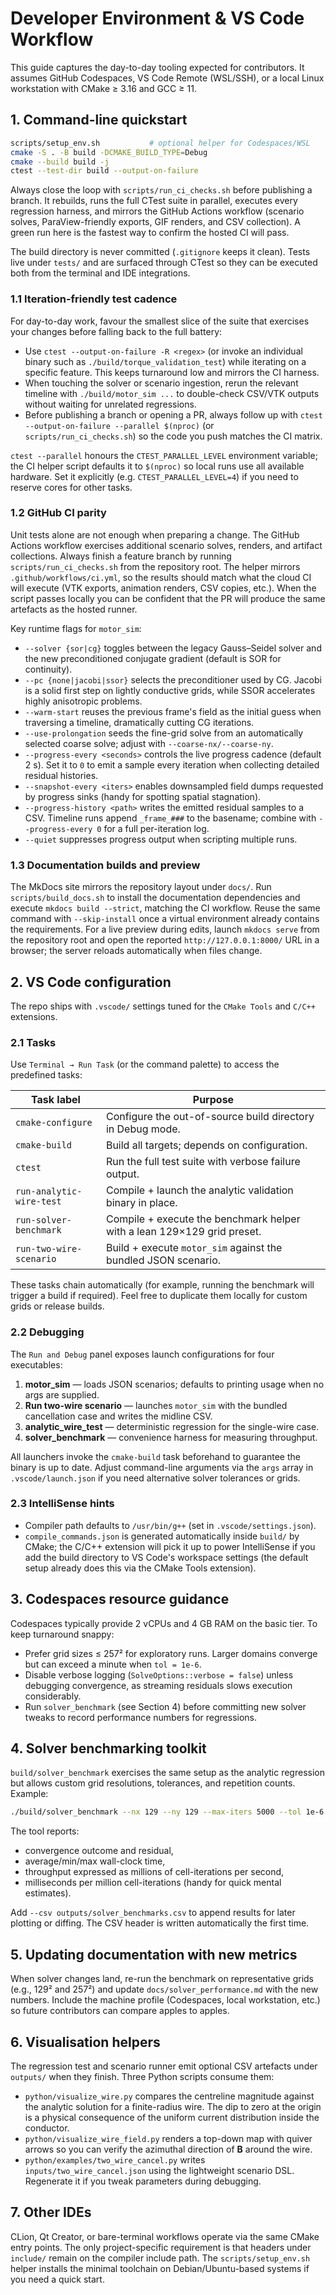 # Developer Environment & VS Code Workflow

This guide captures the day-to-day tooling expected for contributors. It assumes
GitHub Codespaces, VS Code Remote (WSL/SSH), or a local Linux workstation with
CMake ≥ 3.16 and GCC ≥ 11.

## 1. Command-line quickstart

```bash
scripts/setup_env.sh           # optional helper for Codespaces/WSL
cmake -S . -B build -DCMAKE_BUILD_TYPE=Debug
cmake --build build -j
ctest --test-dir build --output-on-failure
```

Always close the loop with `scripts/run_ci_checks.sh` before publishing a
branch. It rebuilds, runs the full CTest suite in parallel, executes every
regression harness, and mirrors the GitHub Actions workflow (scenario solves,
ParaView-friendly exports, GIF renders, and CSV collection). A green run here is
the fastest way to confirm the hosted CI will pass.

The build directory is never committed (`.gitignore` keeps it clean). Tests live
under `tests/` and are surfaced through CTest so they can be executed both from
the terminal and IDE integrations.

### 1.1 Iteration-friendly test cadence

For day-to-day work, favour the smallest slice of the suite that exercises your
changes before falling back to the full battery:

* Use `ctest --output-on-failure -R <regex>` (or invoke an individual binary
  such as `./build/torque_validation_test`) while iterating on a specific
  feature. This keeps turnaround low and mirrors the CI harness.
* When touching the solver or scenario ingestion, rerun the relevant timeline
  with `./build/motor_sim ...` to double-check CSV/VTK outputs without waiting
  for unrelated regressions.
* Before publishing a branch or opening a PR, always follow up with
  `ctest --output-on-failure --parallel $(nproc)` (or
  `scripts/run_ci_checks.sh`) so the code you push matches the CI matrix.

`ctest --parallel` honours the `CTEST_PARALLEL_LEVEL` environment variable; the
CI helper script defaults it to `$(nproc)` so local runs use all available
hardware. Set it explicitly (e.g. `CTEST_PARALLEL_LEVEL=4`) if you need to
reserve cores for other tasks.

### 1.2 GitHub CI parity

Unit tests alone are not enough when preparing a change. The GitHub Actions
workflow exercises additional scenario solves, renders, and artifact
collections. Always finish a feature branch by running `scripts/run_ci_checks.sh`
from the repository root. The helper mirrors `.github/workflows/ci.yml`, so the
results should match what the cloud CI will execute (VTK exports, animation
renders, CSV copies, etc.). When the script passes locally you can be confident
that the PR will produce the same artefacts as the hosted runner.

Key runtime flags for `motor_sim`:

* `--solver {sor|cg}` toggles between the legacy Gauss–Seidel solver and the new preconditioned conjugate gradient (default is
  SOR for continuity).
* `--pc {none|jacobi|ssor}` selects the preconditioner used by CG. Jacobi is a solid first step on lightly conductive grids,
  while SSOR accelerates highly anisotropic problems.
* `--warm-start` reuses the previous frame's field as the initial guess when traversing a timeline, dramatically cutting CG
  iterations.
* `--use-prolongation` seeds the fine-grid solve from an automatically selected coarse solve; adjust with `--coarse-nx/--coarse-ny`.
* `--progress-every <seconds>` controls the live progress cadence (default 2 s). Set it to `0` to emit a sample every iteration
  when collecting detailed residual histories.
* `--snapshot-every <iters>` enables downsampled field dumps requested by progress sinks (handy for spotting spatial stagnation).
* `--progress-history <path>` writes the emitted residual samples to a CSV. Timeline runs append `_frame_###` to the basename;
  combine with `--progress-every 0` for a full per-iteration log.
* `--quiet` suppresses progress output when scripting multiple runs.

### 1.3 Documentation builds and preview

The MkDocs site mirrors the repository layout under `docs/`. Run
`scripts/build_docs.sh` to install the documentation dependencies and execute
`mkdocs build --strict`, matching the CI workflow. Reuse the same command with
`--skip-install` once a virtual environment already contains the requirements.
For a live preview during edits, launch `mkdocs serve` from the repository root
and open the reported `http://127.0.0.1:8000/` URL in a browser; the server
reloads automatically when files change.

## 2. VS Code configuration

The repo ships with `.vscode/` settings tuned for the `CMake Tools` and `C/C++`
extensions.

### 2.1 Tasks

Use `Terminal → Run Task` (or the command palette) to access the predefined
tasks:

| Task label               | Purpose                                                                  |
| ------------------------ | ------------------------------------------------------------------------ |
| `cmake-configure`        | Configure the out-of-source build directory in Debug mode.               |
| `cmake-build`            | Build all targets; depends on configuration.                             |
| `ctest`                  | Run the full test suite with verbose failure output.                     |
| `run-analytic-wire-test` | Compile + launch the analytic validation binary in place.                |
| `run-solver-benchmark`   | Compile + execute the benchmark helper with a lean 129×129 grid preset. |
| `run-two-wire-scenario`  | Build + execute `motor_sim` against the bundled JSON scenario.           |

These tasks chain automatically (for example, running the benchmark will trigger
a build if required). Feel free to duplicate them locally for custom grids or
release builds.

### 2.2 Debugging

The `Run and Debug` panel exposes launch configurations for four executables:

1. **motor_sim** — loads JSON scenarios; defaults to printing usage when no args are supplied.
2. **Run two-wire scenario** — launches `motor_sim` with the bundled cancellation case and writes the midline CSV.
3. **analytic_wire_test** — deterministic regression for the single-wire case.
4. **solver_benchmark** — convenience harness for measuring throughput.

All launchers invoke the `cmake-build` task beforehand to guarantee the binary is
up to date. Adjust command-line arguments via the `args` array in
`.vscode/launch.json` if you need alternative solver tolerances or grids.

### 2.3 IntelliSense hints

* Compiler path defaults to `/usr/bin/g++` (set in `.vscode/settings.json`).
* `compile_commands.json` is generated automatically inside `build/` by CMake;
  the C/C++ extension will pick it up to power IntelliSense if you add the build
  directory to VS Code's workspace settings (the default setup already does this
  via the CMake Tools extension).

## 3. Codespaces resource guidance

Codespaces typically provide 2 vCPUs and 4 GB RAM on the basic tier. To keep
turnaround snappy:

* Prefer grid sizes ≤ 257² for exploratory runs. Larger domains converge but can
  exceed a minute when `tol = 1e-6`.
* Disable verbose logging (`SolveOptions::verbose = false`) unless debugging
  convergence, as streaming residuals slows execution considerably.
* Run `solver_benchmark` (see Section 4) before committing new solver tweaks to
  record performance numbers for regressions.

## 4. Solver benchmarking toolkit

`build/solver_benchmark` exercises the same setup as the analytic regression but
allows custom grid resolutions, tolerances, and repetition counts. Example:

```bash
./build/solver_benchmark --nx 129 --ny 129 --max-iters 5000 --tol 1e-6 --repeats 5
```

The tool reports:

* convergence outcome and residual,
* average/min/max wall-clock time,
* throughput expressed as millions of cell-iterations per second,
* milliseconds per million cell-iterations (handy for quick mental estimates).

Add `--csv outputs/solver_benchmarks.csv` to append results for later plotting or
diffing. The CSV header is written automatically the first time.

## 5. Updating documentation with new metrics

When solver changes land, re-run the benchmark on representative grids (e.g.,
129² and 257²) and update `docs/solver_performance.md` with the new numbers.
Include the machine profile (Codespaces, local workstation, etc.) so future
contributors can compare apples to apples.

## 6. Visualisation helpers

The regression test and scenario runner emit optional CSV artefacts under
`outputs/` when they finish. Three Python scripts consume them:

* `python/visualize_wire.py` compares the centreline magnitude against the
  analytic solution for a finite-radius wire. The dip to zero at the origin is a
  physical consequence of the uniform current distribution inside the conductor.
* `python/visualize_wire_field.py` renders a top-down map with quiver arrows so
  you can verify the azimuthal direction of **B** around the wire.
* `python/examples/two_wire_cancel.py` writes `inputs/two_wire_cancel.json` using
  the lightweight scenario DSL. Regenerate it if you tweak parameters during
  debugging.

## 7. Other IDEs

CLion, Qt Creator, or bare-terminal workflows operate via the same CMake entry
points. The only project-specific requirement is that headers under `include/`
remain on the compiler include path. The `scripts/setup_env.sh` helper installs
the minimal toolchain on Debian/Ubuntu-based systems if you need a quick start.

